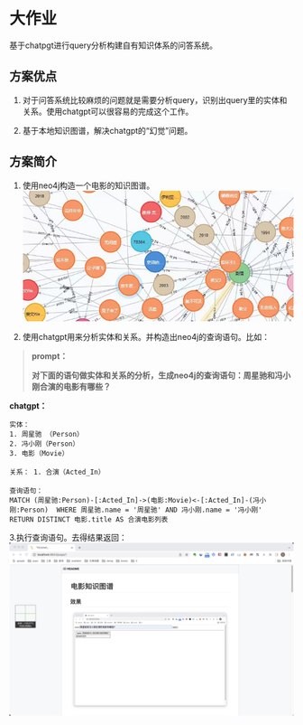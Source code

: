 # 大作业

基于chatpgt进行query分析构建自有知识体系的问答系统。

## 方案优点

1. 对于问答系统比较麻烦的问题就是需要分析query，识别出query里的实体和关系。使用chatgpt可以很容易的完成这个工作。

2. 基于本地知识图谱，解决chatgpt的“幻觉”问题。

## 方案简介

1. 使用neo4j构造一个电影的知识图谱。
![知识图谱](../imgs/kg.jpeg)

2. 使用chatgpt用来分析实体和关系。并构造出neo4j的查询语句。比如：
> **prompt：**
>
> **对下面的语句做实体和关系的分析，生成neo4j的查询语句：周星驰和冯小刚合演的电影有哪些？**

**chatgpt：**
```
实体： 
1. 周星驰 （Person） 
2. 冯小刚（Person） 
3. 电影（Movie） 

关系： 1. 合演（Acted_In） 

查询语句： 
MATCH (周星驰:Person)-[:Acted_In]->(电影:Movie)<-[:Acted_In]-(冯小刚:Person)  WHERE 周星驰.name = '周星驰' AND 冯小刚.name = '冯小刚'   RETURN DISTINCT 电影.title AS 合演电影列表
```

3.执行查询语句。去得结果返回：
![问答系统](../imgs/qa.jpeg)
